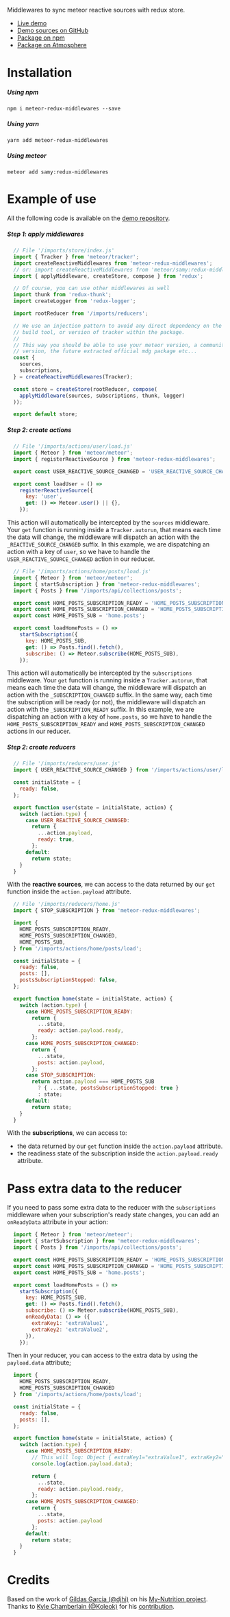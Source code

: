 Middlewares to sync meteor reactive sources with redux store.

- [Live demo](https://meteor-redux-middlewares-demo.herokuapp.com)
- [Demo sources on GitHub](https://github.com/samybob1/meteor-redux-middlewares-demo)
- [Package on npm](https://www.npmjs.com/package/meteor-redux-middlewares)
- [Package on Atmosphere](https://atmospherejs.com/samy/redux-middlewares)


# Installation

##### Using npm

`npm i meteor-redux-middlewares --save`

##### Using yarn

`yarn add meteor-redux-middlewares`

##### Using meteor

`meteor add samy:redux-middlewares`


# Example of use

All the following code is available on the [demo repository](https://github.com/samybob1/meteor-redux-middlewares-demo).


##### Step 1: apply middlewares

```js
  // File '/imports/store/index.js'
  import { Tracker } from 'meteor/tracker';
  import createReactiveMiddlewares from 'meteor-redux-middlewares';
  // or: import createReactiveMiddlewares from 'meteor/samy:redux-middlewares';
  import { applyMiddleware, createStore, compose } from 'redux';

  // Of course, you can use other middlewares as well
  import thunk from 'redux-thunk';
  import createLogger from 'redux-logger';

  import rootReducer from '/imports/reducers';

  // We use an injection pattern to avoid any direct dependency on the meteor
  // build tool, or version of tracker within the package.
  //
  // This way you should be able to use your meteor version, a community npm
  // version, the future extracted official mdg package etc...
  const {
    sources,
    subscriptions,
  } = createReactiveMiddlewares(Tracker);

  const store = createStore(rootReducer, compose(
    applyMiddleware(sources, subscriptions, thunk, logger)
  ));

  export default store;
```


##### Step 2: create actions

```js
  // File '/imports/actions/user/load.js'
  import { Meteor } from 'meteor/meteor';
  import { registerReactiveSource } from 'meteor-redux-middlewares';

  export const USER_REACTIVE_SOURCE_CHANGED = 'USER_REACTIVE_SOURCE_CHANGED';

  export const loadUser = () =>
    registerReactiveSource({
      key: 'user',
      get: () => Meteor.user() || {},
    });
```

This action will automatically be intercepted by the `sources` middleware. Your `get` function is running inside a `Tracker.autorun`, that means each time the data will change, the middleware will dispatch an action with the `_REACTIVE_SOURCE_CHANGED` suffix. In this example, we are dispatching an action with a key of `user`, so we have to handle the `USER_REACTIVE_SOURCE_CHANGED` action in our reducer.

```js
  // File '/imports/actions/home/posts/load.js'
  import { Meteor } from 'meteor/meteor';
  import { startSubscription } from 'meteor-redux-middlewares';
  import { Posts } from '/imports/api/collections/posts';

  export const HOME_POSTS_SUBSCRIPTION_READY = 'HOME_POSTS_SUBSCRIPTION_READY';
  export const HOME_POSTS_SUBSCRIPTION_CHANGED = 'HOME_POSTS_SUBSCRIPTION_CHANGED';
  export const HOME_POSTS_SUB = 'home.posts';

  export const loadHomePosts = () =>
    startSubscription({
      key: HOME_POSTS_SUB,
      get: () => Posts.find().fetch(),
      subscribe: () => Meteor.subscribe(HOME_POSTS_SUB),
    });
```

This action will automatically be intercepted by the `subscriptions` middleware. Your `get` function is running inside a `Tracker.autorun`, that means each time the data will change, the middleware will dispatch an action with the `_SUBSCRIPTION_CHANGED` suffix. In the same way, each time the subscription will be ready (or not), the middleware will dispatch an action with the `_SUBSCRIPTION_READY` suffix. In this example, we are dispatching an action with a key of `home.posts`, so we have to handle the `HOME_POSTS_SUBSCRIPTION_READY` and `HOME_POSTS_SUBSCRIPTION_CHANGED` actions in our reducer.


##### Step 2: create reducers

```js
  // File '/imports/reducers/user.js'
  import { USER_REACTIVE_SOURCE_CHANGED } from '/imports/actions/user/load';

  const initialState = {
    ready: false,
  };

  export function user(state = initialState, action) {
    switch (action.type) {
      case USER_REACTIVE_SOURCE_CHANGED:
        return {
          ...action.payload,
          ready: true,
        };
      default:
        return state;
    }
  }
```

With the **reactive sources**, we can access to the data returned by our `get` function inside the `action.payload` attribute.

```js
  // File '/imports/reducers/home.js'
  import { STOP_SUBSCRIPTION } from 'meteor-redux-middlewares';

  import {
    HOME_POSTS_SUBSCRIPTION_READY,
    HOME_POSTS_SUBSCRIPTION_CHANGED,
    HOME_POSTS_SUB,
  } from '/imports/actions/home/posts/load';

  const initialState = {
    ready: false,
    posts: [],
    postsSubscriptionStopped: false,
  };

  export function home(state = initialState, action) {
    switch (action.type) {
      case HOME_POSTS_SUBSCRIPTION_READY:
        return {
          ...state,
          ready: action.payload.ready,
        };
      case HOME_POSTS_SUBSCRIPTION_CHANGED:
        return {
          ...state,
          posts: action.payload,
        };
      case STOP_SUBSCRIPTION:
        return action.payload === HOME_POSTS_SUB
          ? { ...state, postsSubscriptionStopped: true }
          : state;
      default:
        return state;
    }
  }
```

With the **subscriptions**, we can access to:
- the data returned by our `get` function inside the `action.payload` attribute.
- the readiness state of the subscription inside the `action.payload.ready` attribute.


# Pass extra data to the reducer

If you need to pass some extra data to the reducer with the `subscriptions` middleware when your subscription's ready state changes, you can add an `onReadyData` attribute in your action:

```js
  import { Meteor } from 'meteor/meteor';
  import { startSubscription } from 'meteor-redux-middlewares';
  import { Posts } from '/imports/api/collections/posts';

  export const HOME_POSTS_SUBSCRIPTION_READY = 'HOME_POSTS_SUBSCRIPTION_READY';
  export const HOME_POSTS_SUBSCRIPTION_CHANGED = 'HOME_POSTS_SUBSCRIPTION_CHANGED';
  export const HOME_POSTS_SUB = 'home.posts';

  export const loadHomePosts = () =>
    startSubscription({
      key: HOME_POSTS_SUB,
      get: () => Posts.find().fetch(),
      subscribe: () => Meteor.subscribe(HOME_POSTS_SUB),
      onReadyData: () => ({
        extraKey1: 'extraValue1',
        extraKey2: 'extraValue2',
      }),
    });
```

Then in your reducer, you can access to the extra data by using the `payload.data` attribute;

```js
  import {
    HOME_POSTS_SUBSCRIPTION_READY,
    HOME_POSTS_SUBSCRIPTION_CHANGED
  } from '/imports/actions/home/posts/load';

  const initialState = {
    ready: false,
    posts: [],
  };

  export function home(state = initialState, action) {
    switch (action.type) {
      case HOME_POSTS_SUBSCRIPTION_READY:
        // This will log: Object { extraKey1="extraValue1", extraKey2="extraValue2" }
        console.log(action.payload.data);

        return {
          ...state,
          ready: action.payload.ready,
        };
      case HOME_POSTS_SUBSCRIPTION_CHANGED:
        return {
          ...state,
          posts: action.payload
        };
      default:
        return state;
    }
  }
```


# Credits

Based on the work of [Gildas Garcia (@djhi)](https://github.com/djhi) on his [My-Nutrition project](https://github.com/djhi/my-nutrition/tree/master/app/client/middlewares).
Thanks to [Kyle Chamberlain (@Koleok)](https://github.com/Koleok) for his [contribution](https://github.com/samybob1/meteor-redux-middlewares/commits/master?author=Koleok).
